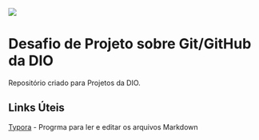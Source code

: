 ![](https://1.bp.blogspot.com/-naGOYdoM-OY/YPI7RG-upDI/AAAAAAAAA_Q/F0nAxe8qlOI21iwX2Pj051BAkyU0y2AcQCLcBGAsYHQ/s2335/DIO.png)

# Desafio de Projeto sobre Git/GitHub da DIO

Repositório criado para Projetos da DIO.
## Links Úteis
[Typora](https://typora.io/) - Progrma para ler e editar os arquivos Markdown

